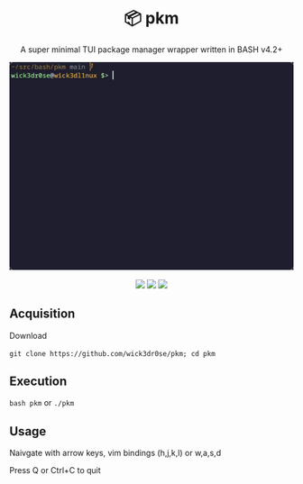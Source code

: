 <div align="center">
<h1>📦 pkm</h1>
<p>A super minimal TUI package manager wrapper written in BASH v4.2+ </p>

<img src="pkm.gif">

<a href='#'><img src="https://img.shields.io/badge/Made%20with-Bash-&?style=flat-square&labelColor=232329&color=46b152&logo=gnu-bash"/></a>
<a href='#'><img src="https://img.shields.io/badge/Maintained%3F-Yes-green.svg?style=flat-square&labelColor=232329&color=8e7dbe"></img></a>
<a href="https://discord.gg/W4mQqNnfSq">
<img src="https://discordapp.com/api/guilds/913584348937207839/widget.png?style=shield"/></a>
</div>

## Acquisition
Download

`git clone https://github.com/wick3dr0se/pkm; cd pkm`


## Execution
`bash pkm` or `./pkm`

## Usage
Naivgate with arrow keys, vim bindings (h,j,k,l) or w,a,s,d

Press Q or Ctrl+C to quit
